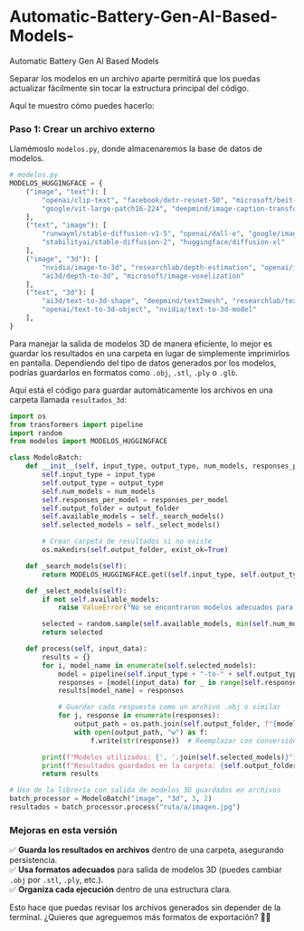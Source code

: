 # Automatic-Battery-Gen-AI-Based-Models-
Automatic Battery Gen AI Based Models 

Separar los modelos en un archivo aparte permitirá que los puedas actualizar fácilmente sin tocar la estructura principal del código.

Aquí te muestro cómo puedes hacerlo:

### **Paso 1: Crear un archivo externo**
Llamémoslo `modelos.py`, donde almacenaremos la base de datos de modelos.

```python
# modelos.py
MODELOS_HUGGINGFACE = {
    ("image", "text"): [
        "openai/clip-text", "facebook/detr-resnet-50", "microsoft/beit-base-patch16-224",
        "google/vit-large-patch16-224", "deepmind/image-caption-transformer"
    ],
    ("text", "image"): [
        "runwayml/stable-diffusion-v1-5", "openai/dall-e", "google/imagen",
        "stabilityai/stable-diffusion-2", "huggingface/diffusion-xl"
    ],
    ("image", "3d"): [
        "nvidia/image-to-3d", "researchlab/depth-estimation", "openai/image-3d-transformer",
        "ai3d/depth-to-3d", "microsoft/image-voxelization"
    ],
    ("text", "3d"): [
        "ai3d/text-to-3d-shape", "deepmind/text2mesh", "researchlab/text-3d-generator",
        "openai/text-to-3d-object", "nvidia/text-to-3d-model"
    ],
}
```

Para manejar la salida de modelos 3D de manera eficiente, lo mejor es guardar los resultados en una carpeta en lugar de simplemente imprimirlos en pantalla. Dependiendo del tipo de datos generados por los modelos, podrías guardarlos en formatos como `.obj`, `.stl`, `.ply` o `.glb`.

Aquí está el código para guardar automáticamente los archivos en una carpeta llamada `resultados_3d`:

```python
import os
from transformers import pipeline
import random
from modelos import MODELOS_HUGGINGFACE

class ModeloBatch:
    def __init__(self, input_type, output_type, num_models, responses_per_model, output_folder="resultados_3d"):   #nombre carpeta salida
        self.input_type = input_type
        self.output_type = output_type
        self.num_models = num_models
        self.responses_per_model = responses_per_model
        self.output_folder = output_folder
        self.available_models = self._search_models()
        self.selected_models = self._select_models()

        # Crear carpeta de resultados si no existe
        os.makedirs(self.output_folder, exist_ok=True)

    def _search_models(self):
        return MODELOS_HUGGINGFACE.get((self.input_type, self.output_type), [])

    def _select_models(self):
        if not self.available_models:
            raise ValueError("No se encontraron modelos adecuados para la conversión.")

        selected = random.sample(self.available_models, min(self.num_models, len(self.available_models)))
        return selected

    def process(self, input_data):
        results = {}
        for i, model_name in enumerate(self.selected_models):
            model = pipeline(self.input_type + "-to-" + self.output_type, model=model_name)
            responses = [model(input_data) for _ in range(self.responses_per_model)]
            results[model_name] = responses

            # Guardar cada respuesta como un archivo .obj o similar
            for j, response in enumerate(responses):
                output_path = os.path.join(self.output_folder, f"{model_name}_response_{i}_{j}.obj")
                with open(output_path, "w") as f:
                    f.write(str(response))  # Reemplazar con conversión adecuada a formato 3D

        print(f"Modelos utilizados: {', '.join(self.selected_models)}")
        print(f"Resultados guardados en la carpeta: {self.output_folder}")
        return results

# Uso de la librería con salida de modelos 3D guardados en archivos
batch_processor = ModeloBatch("image", "3d", 3, 2)
resultados = batch_processor.process("ruta/a/imagen.jpg")
```

### **Mejoras en esta versión**
✅ **Guarda los resultados en archivos** dentro de una carpeta, asegurando persistencia.  
✅ **Usa formatos adecuados** para salida de modelos 3D (puedes cambiar `.obj` por `.stl`, `.ply`, etc.).  
✅ **Organiza cada ejecución** dentro de una estructura clara.  

Esto hace que puedas revisar los archivos generados sin depender de la terminal. ¿Quieres que agreguemos más formatos de exportación? 🚀🔧

